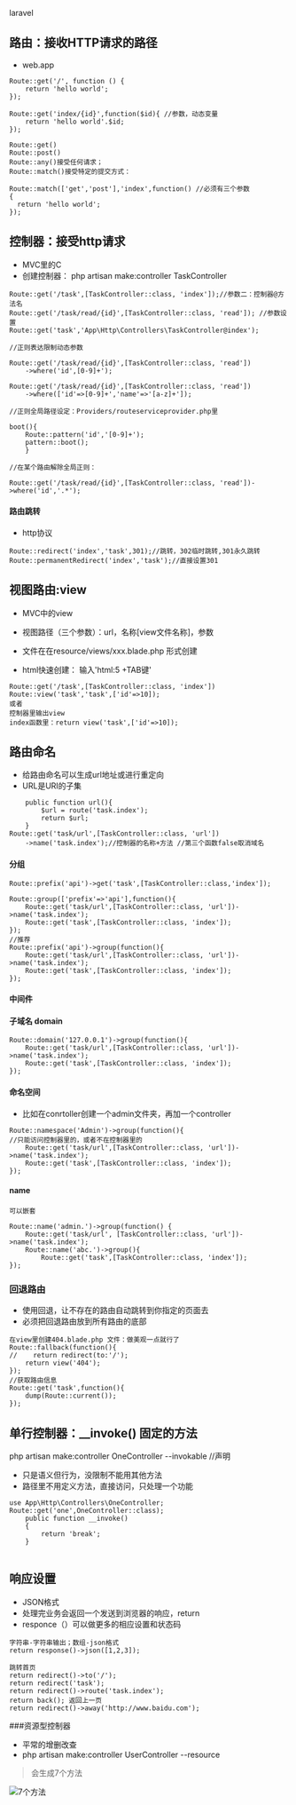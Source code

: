 laravel

## 路由：接收HTTP请求的路径
- web.app

```
Route::get('/', function () {
    return 'hello world';
});

Route::get('index/{id}',function($id){ //参数，动态变量
    return 'hello world'.$id;
});

Route::get()
Route::post()
Route::any()接受任何请求；
Route::match()接受特定的提交方式：

Route::match(['get','post'],'index',function() //必须有三个参数
{
  return 'hello world';
});

```
## 控制器：接受http请求
- MVC里的C
- 创建控制器： php artisan make:controller TaskController
```
Route::get('/task',[TaskController::class, 'index']);//参数二：控制器@方法名
Route::get('/task/read/{id}',[TaskController::class, 'read']); //参数设置
Route::get('task','App\Http\Controllers\TaskController@index');

//正则表达限制动态参数

Route::get('/task/read/{id}',[TaskController::class, 'read'])
    ->where('id',[0-9]+'); 

Route::get('/task/read/{id}',[TaskController::class, 'read'])
    ->where(['id'=>[0-9]+','name'=>'[a-z]+']); 
    
//正则全局路径设定：Providers/routeserviceprovider.php里

boot(){
    Route::pattern('id','[0-9]+');
    pattern::boot();
    }
    
//在某个路由解除全局正则：

Route::get('/task/read/{id}',[TaskController::class, 'read'])->where('id','.*');
```
#### 路由跳转
- http协议
```
Route::redirect('index','task',301);//跳转，302临时跳转,301永久跳转
Route::permanentRedirect('index','task');//直接设置301
```

## 视图路由:view
- MVC中的view
- 视图路径（三个参数）：url，名称[view文件名称]，参数
- 文件在在resource/views/xxx.blade.php 形式创建

- html快速创建： 输入'html:5 +TAB键'

```
Route::get('/task',[TaskController::class, 'index'])
Route::view('task','task',['id'=>10]);
或者
控制器里输出view
index函数里：return view('task',['id'=>10]);
```

## 路由命名
- 给路由命名可以生成url地址或进行重定向
- URL是URI的子集
```
    public function url(){
        $url = route('task.index');
        return $url;
    }
Route::get('task/url',[TaskController::class, 'url'])
    ->name('task.index');//控制器的名称+方法 //第三个函数false取消域名
```
#### 分组
```
Route::prefix('api')->get('task',[TaskController::class,'index']);

Route::group(['prefix'=>'api'],function(){
    Route::get('task/url',[TaskController::class, 'url'])->name('task.index');
    Route::get('task',[TaskController::class, 'index']);
});
//推荐
Route::prefix('api')->group(function(){
    Route::get('task/url',[TaskController::class, 'url'])->name('task.index');
    Route::get('task',[TaskController::class, 'index']);
});

```
#### 中间件

#### 子域名 domain
```
Route::domain('127.0.0.1')->group(function(){
    Route::get('task/url',[TaskController::class, 'url'])->name('task.index');
    Route::get('task',[TaskController::class, 'index']);
});
```
#### 命名空间
- 比如在conrtoller创建一个admin文件夹，再加一个controller
```
Route::namespace('Admin')->group(function(){
//只能访问控制器里的，或者不在控制器里的
    Route::get('task/url',[TaskController::class, 'url'])->name('task.index');
    Route::get('task',[TaskController::class, 'index']);
});
```
#### name
```
可以嵌套

Route::name('admin.')->group(function() {
    Route::get('task/url', [TaskController::class, 'url'])->name('task.index');
    Route::name('abc.')->group(){
        Route::get('task',[TaskController::class, 'index']);
});
```

### 回退路由
- 使用回退，让不存在的路由自动跳转到你指定的页面去
- 必须把回退路由放到所有路由的底部
```
在view里创建404.blade.php 文件：做美观一点就行了
Route::fallback(function(){
//    return redirect(to:'/');
    return view('404');
});
//获取路由信息
Route::get('task',function(){
    dump(Route::current());
});
```
## 单行控制器：__invoke() 固定的方法
php artisan make:controller OneController --invokable //声明
- 只是语义但行为，没限制不能用其他方法
- 路径里不用定义方法，直接访问，只处理一个功能
```
use App\Http\Controllers\OneController;
Route::get('one',OneController::class);
    public function __invoke()
    {
        return 'break';
    }
    
```
## 响应设置
- JSON格式
- 处理完业务会返回一个发送到浏览器的响应，return
- responce（）可以做更多的相应设置和状态码
```
字符串-字符串输出；数组-json格式
return response()->json([1,2,3]);

跳转首页
return redirect()->to('/');
return redirect('task');
return redirect()->route('task.index');
return back(); 返回上一页
return redirect()->away('http://www.baidu.com');
```

###资源型控制器
- 平常的增删改查
- php artisan make:controller UserController --resource
> 会生成7个方法

![7个方法](![image](https://user-images.githubusercontent.com/64322636/156431840-6d808fc9-4c43-45a2-af1f-a5feea347a44.png))

